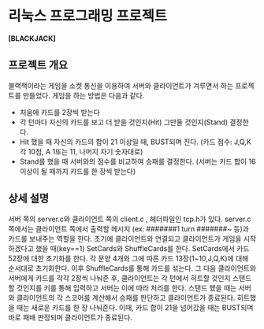 # 리눅스 프로그래밍 프로젝트
<strong>[BLACKJACK]</strong>

## 	프로젝트 개요 
블랙잭이라는 게임을 소켓 통신을 이용하여 서버와 클라이언트가 겨루면서 하는 프로젝트를 만들었다. 게임을 하는 방법은 다음과 같다.
-	처음에 카드를 2장씩 받는다
-	각 턴마다 자신의 카드를 보고 더 받을 것인지(Hit) 그만둘 것인지(Stand) 결정한다.
-	Hit 했을 때 자신의 카드의 합이 21 이상일 때, BUST되며 진다.
(카드 점수: J,Q,K 각 10점, A 1또는 11, 나머지 자기 숫자대로)
-	Stand를 했을 때 서버와의 점수를 비교하여 승패를 결정한다.
(서버는 카드 합이 16이상이 될 때까지 카드를 한 장씩 받는다)
 
## 	상세 설명  
서버 쪽의 server.c와 클라이언트 쪽의 client.c , 헤더파일인 tcp.h가 있다. 
server.c 쪽에서는 클라이언트 쪽에서 출력할 메시지 (ex: #######1 turn #######~ 등)과 카드를 보내주는 역할을 한다. 초기에 클라이언트와 연결되고 클라이언트가 게임을 시작하겠다고 했을 때(key==1)  SetCards와 ShuffleCards를 한다. SetCards에서 카드 52장에 대한 초기화를 한다. 각 문양 4개와 그에 따른 카드 13장(1~10,J,Q,K)에 대해 순서대로 초기화한다. 이후 ShuffleCards를 통해 카드를 섞는다. 그 다음 클라이언트와 서버에게 카드를 각각 2장씩 나눠준 후, 클라이언트는 각 턴에서 히트할 것인지 스탠드할 것인지를 키를 통해 입력하고 서버는 이에 따라 처리를 한다. 스탠드 했을 때는 서버와 클라이언트의 각 스코어를 계산해서 승패를 판단하고 클라이언트가 종료된다. 히트했을 때는 새로운 카드를 한 장 나눠준다. 이때, 카드 합이 21을 넘어갔을 때는 BUST되며 바로 패배 판정되며 클라이언트가 종료된다.

